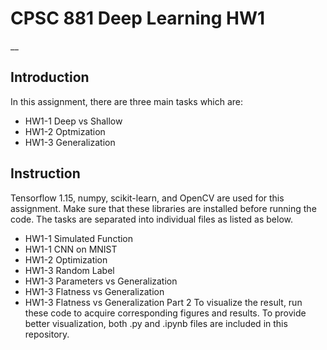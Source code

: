 # CPSC 881 Deep Learning HW1
__
## Introduction
In this assignment, there are three main tasks which are:
* HW1-1 Deep vs Shallow
* HW1-2 Optmization
* HW1-3 Generalization

## Instruction
Tensorflow 1.15, numpy, scikit-learn, and OpenCV are used for this assignment. Make sure that these libraries are installed before running the code. The tasks are separated into individual files as listed as below.
* HW1-1 Simulated Function
* HW1-1 CNN on MNIST
* HW1-2 Optimization
* HW1-3 Random Label
* HW1-3 Parameters vs Generalization
* HW1-3 Flatness vs Generalization
* HW1-3 Flatness vs Generalization Part 2
To visualize the result, run these code to acquire corresponding figures and results. To provide better visualization, both .py and .ipynb files are included in this repository.
